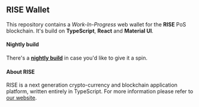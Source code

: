 ## RISE Wallet

This repository contains a _Work-In-Progress_ web wallet for the **RISE** PoS blockchain. It's build on **TypeScript**, **React** and **Material UI**.

#### Nightly build

There's a **[nightly build](http://risevision.github.io/rise-react-wallet/index.html)** in case you'd like to give it a spin.

#### About RISE

RISE is a next generation crypto-currency and blockchain application platform, written entirely in TypeScript. For more information please refer to [our website](https://rise.vision/).
